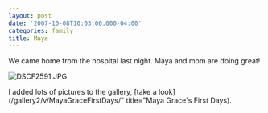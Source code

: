 ```yaml
---
layout: post
date: '2007-10-08T10:03:00.000-04:00'
categories: family
title: Maya
---
```


We came home from the hospital last night. Maya and mom are doing great!

![DSCF2591.JPG](DSCF2591.JPG)

I added lots of pictures to the gallery, [take a look](/gallery2/v/MayaGraceFirstDays/" title="Maya Grace's First Days).
